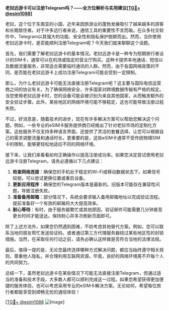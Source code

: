 **老挝远游卡可以注册Telegram吗？——全方位解析与实用建议[[TG💪+ @esim1088](https://t.me/s/esim1088)]**

老挝，这个位于东南亚的小国，近年来因旅游业的蓬勃发展吸引了越来越多的游客和长期居住者。对于许多远行者来说，通信工具的重要性不言而喻。在众多社交软件中，Telegram以其强大的功能、安全性和隐私保护脱颖而出。然而，当你使用老挝远游卡时，是否能顺利注册Telegram呢？今天我们就来聊聊这个话题。

首先，我们需要了解老挝远游卡的基本情况。老挝远游卡是一种专为短期旅行者设计的SIM卡，通常可以在机场或指定的营业厅购买。这种卡提供本地通话、短信以及数据流量服务，非常适合需要临时通讯的人群。然而，由于各国网络政策的不同，是否能在老挝远游卡上成功注册Telegram可能会受到一定限制。

那么，为什么老挝远游卡可能无法直接注册Telegram呢？这主要与国际电信运营商之间的协议有关。为了确保网络安全，许多国家对跨境数据传输有严格的规定。当您使用老挝远游卡时，您的设备可能会被识别为来自其他国家，从而触发额外的安全验证步骤。此外，某些地区的网络环境可能不够稳定，这也可能导致注册过程失败。

不过，好消息是，随着技术的进步，现在有许多解决方案可以帮助您解决这个问题。例如，一些专业的eSIM卡服务提供商已经推出了针对老挝市场的定制化方案。这些服务不仅支持多种语言界面，还提供了灵活的套餐选择，让您可以根据自己的需求调整流量和通话时长。更重要的是，这些eSIM卡通常不受传统物理SIM卡的限制，能够更轻松地适应不同的网络环境。

接下来，让我们来看看如何正确操作以提高注册成功率。如果您决定尝试使用老挝远游卡注册Telegram，请务必遵循以下几点建议：

1. **检查网络连接**：确保您的手机处于稳定的Wi-Fi或移动数据状态下。如果信号较弱，可以尝试更换位置或重启设备。
2. **更新应用程序**：确保您的Telegram版本是最新的。旧版本可能存在兼容性问题，导致注册失败。
3. **准备备用邮箱**：部分情况下，系统会要求输入备用邮箱地址以完成验证流程。提前准备好一个有效的邮箱将大大提高效率。
4. **耐心等待**：有时，由于服务器繁忙或其他原因，验证邮件可能需要几分钟甚至更长时间才能送达。保持耐心并多次刷新页面即可。

除了上述方法外，如果您仍然遇到困难，不妨考虑其他替代方案。例如，您可以联系当地的朋友帮忙发送验证码，或者通过第三方代理服务器绕过某些地区性的封锁措施。当然，在采取任何行动之前，请务必确认这样做是否符合当地的法律法规。

最后，值得一提的是，无论您最终选择哪种方式解决问题，都应当始终遵守相关规则，尊重他人隐私，并合理利用互联网资源。毕竟，良好的网络环境离不开每个人的共同努力。

总结一下，虽然老挝远游卡在某些情况下可能无法直接注册Telegram，但通过适当的准备和技术手段，大多数人都可以顺利完成这一过程。如果您希望获得更加便捷的服务体验，也可以考虑采用专业的eSIM卡解决方案。无论如何，希望每位旅行者都能享受到顺畅无忧的通信体验！

[[TG💪+ @esim1088](https://t.me/s/esim1088) ![Image](https://i.postimg.cc/4NQfJmqS/Snipaste-2025-05-13-00-14-12.png)]